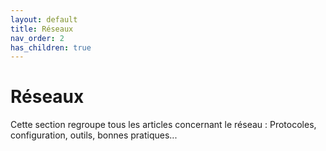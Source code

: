 ```yaml
---
layout: default
title: Réseaux
nav_order: 2
has_children: true
---
```


# Réseaux

Cette section regroupe tous les articles concernant le réseau : Protocoles, configuration, outils, bonnes pratiques... 
